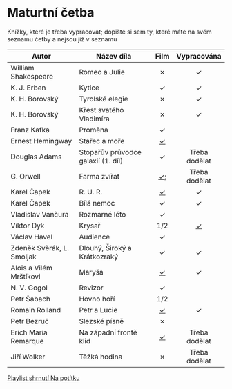 # Maturtní četba

Knížky, které je třeba vypracovat; dopište si sem ty, které máte na svém seznamu četby a nejsou již v seznamu

| Autor | Název díla | Film | Vypracována |
| ----- | ---------- | :--: | :---------: |
| William Shakespeare | Romeo a Julie  | &cross; | &check; |
| K. J. Erben | Kytice | &check; | &check; |
| K. H. Borovský | Tyrolské elegie | &cross; | &check; |
| K. H. Borovský | Křest svatého Vladimíra | &cross; | &check; |
| Franz Kafka | Proměna | &check; |  |
| Ernest Hemingway | Stařec a moře | [&check;](https://www.youtube.com/watch?v=VQstxS8sl-E&ab_channel=F%C3%A9nixProDabing) |  |
| Douglas Adams | Stopařův průvodce galaxií (1. díl) | &check; | Třeba dodělat |
| G. Orwell | Farma zvířat | [&check;](https://www.youtube.com/watch?v=5kVPz2_GEbc&ab_channel=TheTomasa11); | Třeba dodělat |
| Karel Čapek | R. U. R. | [&check;](https://www.youtube.com/watch?v=ZkPqmM7Q0rk&ab_channel=Rossum%27sUniversalRobots) | &check; |
| Karel Čapek | Bílá nemoc | &check; | &check; |
| Vladislav Vančura | Rozmarné léto | &check; | |
| Viktor Dyk | Krysař | 1/2 | [&check;](https://youtu.be/mPS_TGYLYYk) |
| Václav Havel | Audience | &check; |  |
| Zdeněk Svěrák, L. Smoljak | Dlouhý, Široký a Krátkozraký | &check; | &check; |
| Alois a Vilém Mrštíkovi | Maryša | [&check;](https://www.youtube.com/watch?v=5co16wRPr-U&ab_channel=%C4%8Cesk%C3%A1filmov%C3%A1klasika) | &check; |
| N. V. Gogol | Revizor | &check; | |
| Petr Šabach | Hovno hoří | 1/2 | |
| Romain Rolland | Petr a Lucie | [&check;](https://www.youtube.com/watch?v=D7qdACG10d4&ab_channel=PatrikBolje%C5%A1%C3%ADk) | &check; |
| Petr Bezruč | Slezské písně | &cross; |  |
| Erich Maria Remarque | Na západní frontě klid | [&check;](https://www.youtube.com/watch?v=Yb7d_yA3SAk&ab_channel=Vlkous100) | Třeba dodělat |
| Jiří Wolker | Těžká hodina | &cross; | Třeba dodělat |

[Playlist shrnutí Na potítku](https://youtube.com/playlist?list=PLw0jt4j86rGk1U6ZAphqSvWtVFjxd_6VM)
